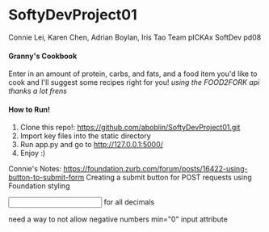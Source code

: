 # SoftyDevProject01

Connie Lei, Karen Chen, Adrian Boylan, Iris Tao
Team pICKAx
SoftDev pd08

#### Granny's Cookbook
Enter in an amount of protein, carbs, and fats, and a food item you'd like to cook and I'll suggest some recipes right for you! *using the FOOD2FORK api thanks a lot frens*

#### How to Run!
1. Clone this repo!: https://github.com/aboblin/SoftyDevProject01.git
2. Import key files into the static directory
3. Run app.py and go to http://127.0.0.1:5000/
4. Enjoy :)

Connie's Notes:
https://foundation.zurb.com/forum/posts/16422-using-button-to-submit-form
Creating a submit button for POST requests using Foundation styling

<input type="number" step="any" />
for all decimals

need a way to not allow negative numbers
min="0" input attribute

